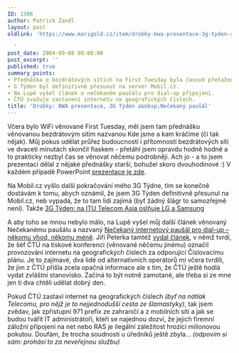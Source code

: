 ```yaml
---
ID: 1306
author: Patrick Zandl
layout: post
oldlink: 'https://www.marigold.cz/item/drobky-bwa-presentace-3g-tyden-a-necekany-pausal

  '
post_date: 2004-09-08 08:08:00
post_excerpt: ''
published: true
summary_points:
- Přednáška o bezdrátových sítích na First Tuesday byla časově přetažena.
- G Týden byl definitivně přesunut na server Mobil.cz.
- Na Lupě vyšel článek o nečekaném paušálu pro dial-up připojení.
- ČTÚ zvažuje zastavení internetu na geografických číslech.
title: 'Drobky: BWA presentace, 3G Týden a&nbsp;Nečekaný paušál'
---
```


<p>
Včera bylo WiFi věnované First Tuesday, měl jsem tam přednášku věnovanou bezdrátovým sítím nazvanou Kde jsme a kam kráčíme (či tak nějak). Můj pokus udělat průřez budoucností i přítomností bezdrátových sítí ve dvaceti minutách skončil fiaskem - přetáhl jsem opravdu hodně hodně a to prakticky nezbyl čas se věnovat něčemu podrobněji. Ach jo - a to jsem prezentaci dělal z nějaké přednášky starší, bohužel skoro dvouhodinové :) V každém případě PowerPoint <a href="http://www.marigold.cz/download/bwa.ppt">prezentace je zde</a>.</p>

<p>
Na Mobil.cz vyšlo další pokračování mého 3G Týdne, tím se konečně dostávám k tomu, abych oznámil, že jsem 3G Týden definitivně přesunul na Mobil.cz, neb vypadá, že to tam lidi zajímá (byť žádný šlágr to samozřejmě není). Takže <a href="http://mobil.idnes.cz/fixni_spojeni/sluzby_operatoru/zpravy-sluzby_operatoru/tyden3G040907.html">3G Týden: na ITU Telecom Asia oslňuje LG a Samsung</a></p>

<p>
A aby toho se mnou nebylo málo, na Lupě vyšel můj další článek věnovaný Nečekanému paušálu a nazvaný <a href="http://www.lupa.cz/clanek.php3?show=3623">Nečekaný internetový paušál pro dial-up – někomu vhod, někomu méně</a>. Jiří Peterka tamtéž <a href="http://www.lupa.cz/clanek.php3?show=3624">vydal článek</a>, v němž tvrdí, že šéf ČTÚ na tiskové konferenci (věnované něčemu jinému) označil provozování internetu na geografických číslech za odporující Číslovacímu plánu. Je to zajímavé, dva lidé od alternativních operátorů mi včera tvrdili, že jim z ČTÚ přišla zcela opačná informace ale s tím, že ČTÚ ještě hodlá vydat zvláštní stanovisko. Začíná to být notně zamotané, ale třeba si ze mne jen ti dva chtěli udělat dobrý den. </p>

<p>
Pokud ČTÚ zastaví internet na geografických číslech <i>(byť na nátlak Telecomu, pro nějž je to nejjednodušší cesta ze šlamastyky)</i>, tak jsem zvědav, jak zpřístupní 971 prefix ze zahraničí a z mobilních sítí a jak se budou tvářit IT administrátoři, kteří se najednou dozví, že jejich firemní záložní připojení na net nebo RAS je ilegální záležitost hrozící milionovou pokutou. Doufám, že trocha soudnosti u úředníků ještě zbyla&#8230; <i>(odpovím si sám: prohásí to za neveřejnou službu)</i></p>